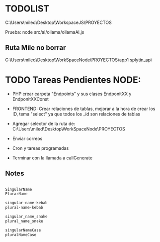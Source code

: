 # TODOLIST

C:\Users\miled\Desktop\WorkspaceJS\PROYECTOS

Prueba: node src/ai/ollama/ollamaAI.js

## Ruta Mile no borrar

C:\Users\miled\Desktop\WorkSpaceNode\PROYECTOS\app1
splytin_api


# TODO Tareas Pendientes NODE:

- PHP crear carpeta "Endpoints" y sus clases EndponitXX y EndponitXXConst




- FRONTEND: Crear relaciones de tablas, mejorar a la hora de crear los ID, tema "select" ya que todos los _id son relaciones de tablas


- Agregar selector de la ruta de: C:\Users\miled\Desktop\WorkSpaceNode\PROYECTOS
- Enviar correos
- Cron y tareas programadas



- Terminar con la llamada a callGenerate





## Notes

```sh

SingularName 
PlurarName

singular-name-kebab
plural-name-kebab

singular_name_snake
plural_name_snake

singularNameCase
pluralNameCase


```
